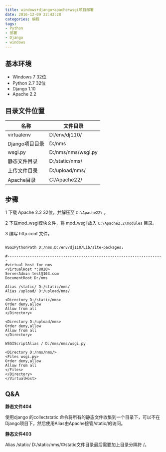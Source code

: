 ```yaml
---
title: windows+django+apache+wsgi项目部署
date: 2016-12-09 22:43:28
categories: 编程
tags:
- Python
- 部署
- Django
- windows
---
```


## 基本环境

- Windows 7 32位
- Python 2.7 32位
- Django 1.10
- Apache 2.2

<!-- more -->

## 目录文件位置

| 名称 | 文件目录 |
| ------ | ------ |
| virtualenv | D:/env/dj110/ |
| Django项目目录 |D:/nms |
| wsgi.py | D:/nms/nms/wsgi.py |
| 静态文件目录 | D:/static/nms/ |
| 上传文件目录 | D:/upload/nms/ |
| Apache目录 | C:/Apache22/ |

## 步骤

1 下载 Apache 2.2 32位，并解压至 `C:\Apache22\` 。

2 下载mod_wsgi模块文件，将 mod_wsgi 放入 `C:\Apache2.2\modules` 目录。

3 编写 http.conf 文件。

```

WSGIPythonPath D:/nms;D:/env/dj110/Lib/site-packages;

#----------------------------------------------------------------------
#virtual host for nms
<VirtualHost *:8020>
ServerAdmin test@163.com
DocumentRoot D:/nms

Alias /static/ D:/static/nms/
Alias /upload/ D:/upload/nms/

<Directory D:/static/nms>
Order deny,allow
Allow from all
</Directory>

<Directory D:/upload/nms>
Order deny,allow
Allow from all
</Directory>

WSGIScriptAlias / D:/nms/nms/wsgi.py

<Directory D:/nms/nms/>
<Files wsgi.py>
Order deny,allow
Allow from all
</Files>
</Directory>
</VirtualHost>
```

## Q&A

**静态文件404**

使用django 的collectstatic 命令将所有的静态文件收集到一个目录下，可以不在Django项目下，然后使用Alias由Apache接管/static/的访问。

**静态文件403**

Alias /static/ D:/static/nms/中static文件目录最后需要加上目录分隔符 /。
